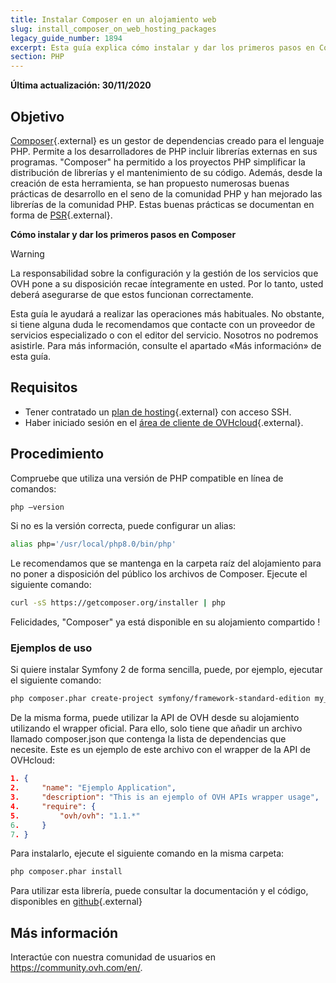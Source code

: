 ```yaml
---
title: Instalar Composer en un alojamiento web
slug: install_composer_on_web_hosting_packages
legacy_guide_number: 1894
excerpt: Esta guía explica cómo instalar y dar los primeros pasos en Composer.
section: PHP
---
```


**Última actualización: 30/11/2020**

## Objetivo

[Composer](https://getcomposer.org/){.external} es un gestor de dependencias creado para el lenguaje PHP. Permite a los desarrolladores de PHP incluir librerías externas en sus programas. "Composer" ha permitido a los proyectos PHP simplificar la distribución de librerías y el mantenimiento de su código. Además, desde la creación de esta herramienta, se han propuesto numerosas buenas prácticas de desarrollo en el seno de la comunidad PHP y han mejorado las librerías de la comunidad PHP. Estas buenas prácticas se documentan en forma de [PSR](http://www.php-fig.org/){.external}.

**Cómo instalar y dar los primeros pasos en Composer**

> [!warning]
>
> La responsabilidad sobre la configuración y la gestión de los servicios que OVH pone a su disposición recae íntegramente en usted. Por lo tanto, usted deberá asegurarse de que estos funcionan correctamente.
> 
> Esta guía le ayudará a realizar las operaciones más habituales. No obstante, si tiene alguna duda le recomendamos que contacte con un proveedor de servicios especializado o con el editor del servicio. Nosotros no podremos asistirle. Para más información, consulte el apartado «Más información» de esta guía.
> 

## Requisitos

- Tener contratado un [plan de hosting](https://www.ovh.com/world/es/hosting/){.external} con acceso SSH.
- Haber iniciado sesión en el [área de cliente de OVHcloud](https://ca.ovh.com/auth/?action=gotomanager&from=https://www.ovh.com/world/&ovhSubsidiary=ws){.external}.


## Procedimiento

Compruebe que utiliza una versión de PHP compatible en línea de comandos:


```bash
php —version
```

Si no es la versión correcta, puede configurar un alias:


```bash
alias php='/usr/local/php8.0/bin/php'
```

Le recomendamos que se mantenga en la carpeta raíz del alojamiento para no poner a disposición del público los archivos de Composer. Ejecute el siguiente comando:


```bash
curl -sS https://getcomposer.org/installer | php
```

Felicidades, "Composer" ya está disponible en su alojamiento compartido !


### Ejemplos de uso

Si quiere instalar Symfony 2 de forma sencilla, puede, por ejemplo, ejecutar el siguiente comando:


```bash
php composer.phar create-project symfony/framework-standard-edition my_project_name "2.7.*"
```

De la misma forma, puede utilizar la API de OVH desde su alojamiento utilizando el wrapper oficial. Para ello, solo tiene que añadir un archivo llamado composer.json que contenga la lista de dependencias que necesite. Este es un ejemplo de este archivo con el wrapper de la API de OVHcloud:


```json
1. {
2.     "name": "Ejemplo Application",
3.     "description": "This is an ejemplo of OVH APIs wrapper usage",
4.     "require": {
5.         "ovh/ovh": "1.1.*"
6.     }
7. }
```

Para instalarlo, ejecute el siguiente comando en la misma carpeta:


```bash
php composer.phar install
```

Para utilizar esta librería, puede consultar la documentación y el código, disponibles en [github](https://github.com/ovh/php-ovh){.external}


## Más información

Interactúe con nuestra comunidad de usuarios en <https://community.ovh.com/en/>.
